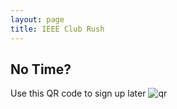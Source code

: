 ```yaml
---
layout: page
title: IEEE Club Rush
---
```

## No Time?
Use this QR code to sign up later
![qr](https://raw.githubusercontent.com/richbai90/ieee_club_rush.github.io/master/U_IEEE_black_signup_link_qr-code.png)